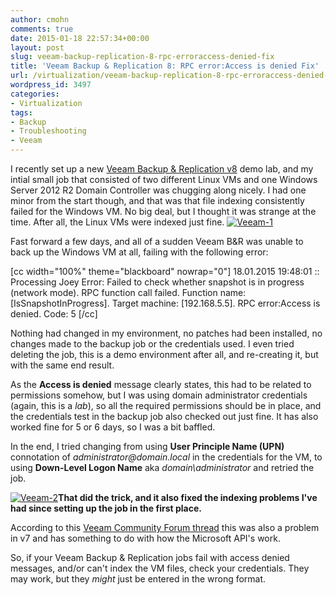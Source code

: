 ```yaml
---
author: cmohn
comments: true
date: 2015-01-18 22:57:34+00:00
layout: post
slug: veeam-backup-replication-8-rpc-erroraccess-denied-fix
title: 'Veeam Backup & Replication 8: RPC error:Access is denied Fix'
url: /virtualization/veeam-backup-replication-8-rpc-erroraccess-denied-fix/
wordpress_id: 3497
categories:
- Virtualization
tags:
- Backup
- Troubleshooting
- Veeam
---
```


I recently set up a new [Veeam Backup & Replication v8](http://www.veeam.com/vm-backup-recovery-replication-software.html) demo lab, and my intial small job that consisted of two different Linux VMs and one Windows Server 2012 R2 Domain Controller was chugging along nicely. I had one minor from the start though, and that was that file indexing consistently failed for the Windows VM. No big deal, but I thought it was strange at the time. After all, the Linux VMs were indexed just fine. [![Veeam-1](http://vninja.net/wordpress/wp-content/uploads/2015/01/Veeam-1-300x272.png)](http://vninja.net/wordpress/wp-content/uploads/2015/01/Veeam-1.png)

Fast forward a few days, and all of a sudden Veeam B&R was unable to back up the Windows VM at all, failing with the following error:



[cc width="100%" theme="blackboard" nowrap="0"]
18.01.2015 19:48:01 :: Processing Joey Error: Failed to check whether snapshot is in progress (network mode).
RPC function call failed. Function name: [IsSnapshotInProgress]. Target machine: [192.168.5.5].
RPC error:Access is denied.
Code: 5
[/cc]

Nothing had changed in my environment, no patches had been installed, no changes made to the backup job or the credentials used. I even tried deleting the job, this is a demo environment after all, and re-creating it, but with the same end result.

As the **Access is denied** message clearly states, this had to be related to permissions somehow, but I was using domain administrator credentials (again, this is a _lab_), so all the required permissions should be in place, and the credentials test in the backup job also checked out just fine. It has also worked fine for 5 or 6 days, so I was a bit baffled.

In the end, I tried changing from using **User Principle Name (UPN)** connotation of _administrator@domain.local_ in the credentials for the VM, to using **Down-Level Logon Name** aka _domain\administrator_ and retried the job.

[![Veeam-2](http://vninja.net/wordpress/wp-content/uploads/2015/01/Veeam-2-300x272.png)](http://vninja.net/wordpress/wp-content/uploads/2015/01/Veeam-2.png)**That did the trick, and it also fixed the indexing problems I've had since setting up the job in the first place.**

According to this [Veeam Community Forum thread](http://forums.veeam.com/vmware-vsphere-f24/rpc-function-call-failed-rpc-error-acces-is-denied-t24111.html) this was also a problem in v7 and has something to do with how the Microsoft API's work.

So, if your Veeam Backup & Replication jobs fail with access denied messages, and/or can't index the VM files, check your credentials. They may work, but they _might_ just be entered in the wrong format.
